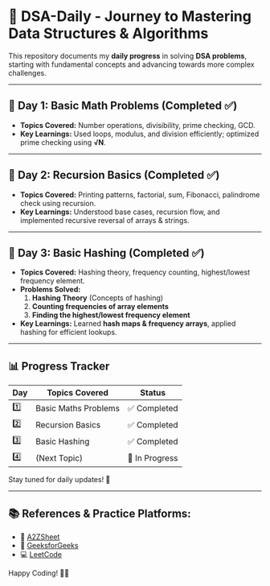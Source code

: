 # 🚀 DSA-Daily - Journey to Mastering Data Structures & Algorithms  

This repository documents my **daily progress** in solving **DSA problems**, starting with fundamental concepts and advancing towards more complex challenges.  

---

## 📅 **Day 1: Basic Math Problems (Completed ✅)**  
- **Topics Covered:** Number operations, divisibility, prime checking, GCD.  
- **Key Learnings:** Used loops, modulus, and division efficiently; optimized prime checking using **√N**.  

---

## 📅 **Day 2: Recursion Basics (Completed ✅)**  
- **Topics Covered:** Printing patterns, factorial, sum, Fibonacci, palindrome check using recursion.  
- **Key Learnings:** Understood base cases, recursion flow, and implemented recursive reversal of arrays & strings.  

---

## 📅 **Day 3: Basic Hashing (Completed ✅)**  
- **Topics Covered:** Hashing theory, frequency counting, highest/lowest frequency element.  
- **Problems Solved:**  
  1. **Hashing Theory** (Concepts of hashing)  
  2. **Counting frequencies of array elements**  
  3. **Finding the highest/lowest frequency element**  
- **Key Learnings:** Learned **hash maps & frequency arrays**, applied hashing for efficient lookups.  

---

## 📊 **Progress Tracker**  
| Day  | Topics Covered | Status |
|------|---------------|--------|
| 1️⃣  | Basic Maths Problems | ✅ Completed |
| 2️⃣  | Recursion Basics | ✅ Completed |
| 3️⃣  | Basic Hashing | ✅ Completed |
| 4️⃣  | (Next Topic) | 🔄 In Progress |

Stay tuned for daily updates! 🚀  

---

## 📚 **References & Practice Platforms:**  
- 🎥 [A2ZSheet](https://takeuforward.org/strivers-a2z-dsa-course/strivers-a2z-dsa-course-sheet-2/)  
- 📖 [GeeksforGeeks](https://www.geeksforgeeks.org/)  
- 💻 [LeetCode](https://leetcode.com/)  

Happy Coding! 🎯✨  
